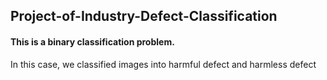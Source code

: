 ## Project-of-Industry-Defect-Classification

#### This is a binary classification problem.
In this case, we classified images into harmful defect and harmless defect

